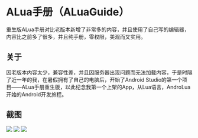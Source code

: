 # ALua手册（ALuaGuide）

重生版ALua手册对比老版本新增了非常多的内容，并且使用了自己写的编辑器，内容比之前多了很多，并且纯手册，零权限，美观而又实用。

## 关于

因老版本内容太少，兼容性差，并且因服务器出现问题而无法加载内容，于是时隔了近一年的我，在暑假拥有了自己的电脑后，开始了Android Studio的第一个项目——ALua手册重生版，以此纪念我第一个上架的App，从Lua语言，AndroLua开始的Android开发旅程。

## 截图
![](https://i.loli.net/2017/07/27/5979ba177ba1b.png)
![](https://i.loli.net/2017/07/27/5979ba1902470.png)
![](https://i.loli.net/2017/07/27/5979ba1902fdd.png)
